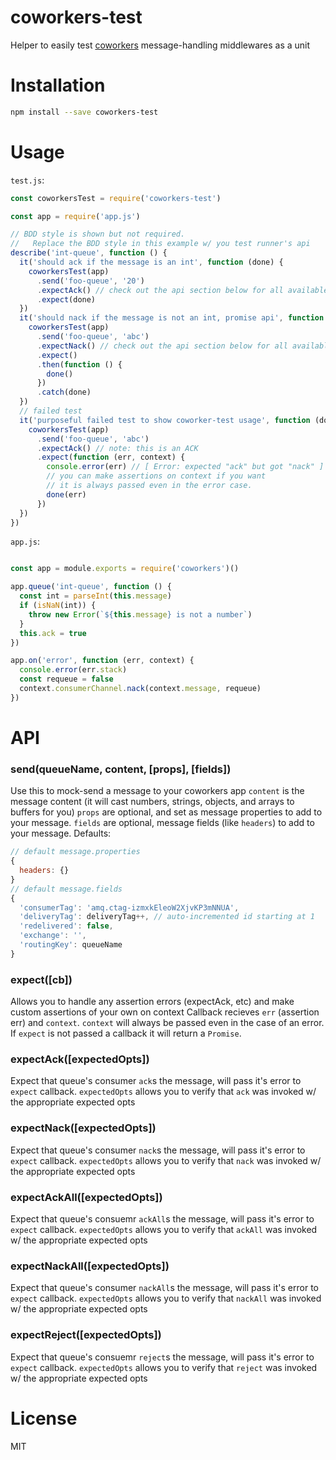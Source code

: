# coworkers-test
Helper to easily test [coworkers](https://github.com/tjmehta/coworkers) message-handling middlewares as a unit

# Installation
```bash
npm install --save coworkers-test
```

# Usage
`test.js`:
```js
const coworkersTest = require('coworkers-test')

const app = require('app.js')

// BDD style is shown but not required.
//   Replace the BDD style in this example w/ you test runner's api
describe('int-queue', function () {
  it('should ack if the message is an int', function (done) {
    coworkersTest(app)
      .send('foo-queue', '20')
      .expectAck() // check out the api section below for all available methods
      .expect(done)
  })
  it('should nack if the message is not an int, promise api', function (done) {
    coworkersTest(app)
      .send('foo-queue', 'abc')
      .expectNack() // check out the api section below for all available methods
      .expect()
      .then(function () {
        done()
      })
      .catch(done)
  })
  // failed test
  it('purposeful failed test to show coworker-test usage', function (done) {
    coworkersTest(app)
      .send('foo-queue', 'abc')
      .expectAck() // note: this is an ACK
      .expect(function (err, context) {
        console.error(err) // [ Error: expected "ack" but got "nack" ]
        // you can make assertions on context if you want
        // it is always passed even in the error case.
        done(err)
      })
  })
})
```

`app.js`:
```js

const app = module.exports = require('coworkers')()

app.queue('int-queue', function () {
  const int = parseInt(this.message)
  if (isNaN(int)) {
    throw new Error(`${this.message} is not a number`)
  }
  this.ack = true
})

app.on('error', function (err, context) {
  console.error(err.stack)
  const requeue = false
  context.consumerChannel.nack(context.message, requeue)
})
```

# API
### send(queueName, content, [props], [fields])
Use this to mock-send a message to your coworkers app
`content` is the message content (it will cast numbers, strings, objects, and arrays to buffers for you)
`props` are optional, and set as message properties to add to your message.
`fields` are optional, message fields (like `headers`) to add to your message.
Defaults:
```js
// default message.properties
{
  headers: {}
}
// default message.fields
{
  'consumerTag': 'amq.ctag-izmxkEleoW2XjvKP3mNNUA',
  'deliveryTag': deliveryTag++, // auto-incremented id starting at 1
  'redelivered': false,
  'exchange': '',
  'routingKey': queueName
}
```

### expect([cb])
Allows you to handle any assertion errors (expectAck, etc) and make custom assertions of your own on context
Callback recieves `err` (assertion err) and `context`. `context` will always be passed even in the case of an error.
If `expect` is not passed a callback it will return a `Promise`.

### expectAck([expectedOpts])
Expect that queue's consumer `ack`s the message, will pass it's error to `expect` callback.
`expectedOpts` allows you to verify that `ack` was invoked w/ the appropriate expected opts

### expectNack([expectedOpts])
Expect that queue's consumer `nack`s the message, will pass it's error to `expect` callback.
`expectedOpts` allows you to verify that `nack` was invoked w/ the appropriate expected opts

### expectAckAll([expectedOpts])
Expect that queue's consuemr `ackAll`s the message, will pass it's error to `expect` callback.
`expectedOpts` allows you to verify that `ackAll` was invoked w/ the appropriate expected opts

### expectNackAll([expectedOpts])
Expect that queue's consumer `nackAll`s the message, will pass it's error to `expect` callback.
`expectedOpts` allows you to verify that `nackAll` was invoked w/ the appropriate expected opts

### expectReject([expectedOpts])
Expect that queue's consuemr `reject`s the message, will pass it's error to `expect` callback.
`expectedOpts` allows you to verify that `reject` was invoked w/ the appropriate expected opts

# License
MIT
